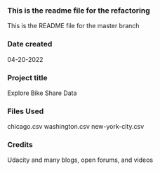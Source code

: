 ### This is the readme file for the refactoring
This is the README file for the master branch
### Date created
04-20-2022

### Project title
Explore Bike Share Data

### Files Used
chicago.csv
washington.csv
new-york-city.csv

### Credits
Udacity and many blogs, open forums, and videos
